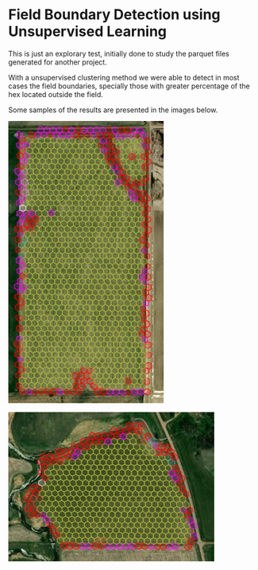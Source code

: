 # Field Boundary Detection using Unsupervised Learning

This is just an explorary test, initially done to study the parquet files generated for another project.

With a unsupervised clustering method we were able to detect in most cases the field boundaries, specially
those with greater percentage of the hex located outside the field.

Some samples of the results are presented in the images below.

![alt text](res/field1.png)

![alt text](res/field2.png)
